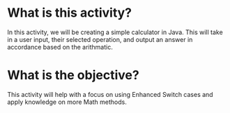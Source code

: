 # What is this activity?

In this activity, we will be creating a simple calculator in Java. This will take in a user input, their selected operation, and output an answer in accordance based on the arithmatic.

# What is the objective?

This activity will help with a focus on using Enhanced Switch cases and apply knowledge on more Math methods.
